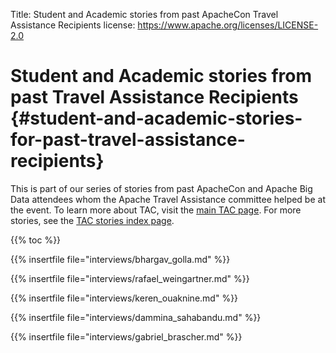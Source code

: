 Title:     Student and Academic stories from past ApacheCon Travel Assistance Recipients
license: https://www.apache.org/licenses/LICENSE-2.0

<style type="text/css">strong  { color: #303284; font-size: 140%; }</style>

# Student and Academic stories from past Travel Assistance Recipients {#student-and-academic-stories-for-past-travel-assistance-recipients}

This is part of our series of stories from past ApacheCon and
Apache Big Data attendees whom the Apache Travel
Assistance committee helped be at the event. To learn more about
TAC, visit the [main TAC page](/). For more stories,
see the [TAC stories index page](/stories).

{{% toc %}}

{{% insertfile  file="interviews/bhargav_golla.md" %}}

{{% insertfile  file="interviews/rafael_weingartner.md" %}}

{{% insertfile  file="interviews/keren_ouaknine.md" %}}

{{% insertfile  file="interviews/dammina_sahabandu.md" %}}

{{% insertfile  file="interviews/gabriel_brascher.md" %}}
